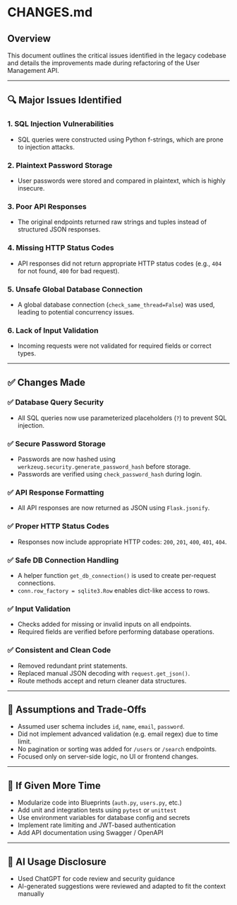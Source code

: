 # CHANGES.md

## Overview
This document outlines the critical issues identified in the legacy codebase and details the improvements made during refactoring of the User Management API.

---

## 🔍 Major Issues Identified

### 1. SQL Injection Vulnerabilities
- SQL queries were constructed using Python f-strings, which are prone to injection attacks.

### 2. Plaintext Password Storage
- User passwords were stored and compared in plaintext, which is highly insecure.

### 3. Poor API Responses
- The original endpoints returned raw strings and tuples instead of structured JSON responses.

### 4. Missing HTTP Status Codes
- API responses did not return appropriate HTTP status codes (e.g., `404` for not found, `400` for bad request).

### 5. Unsafe Global Database Connection
- A global database connection (`check_same_thread=False`) was used, leading to potential concurrency issues.

### 6. Lack of Input Validation
- Incoming requests were not validated for required fields or correct types.

---

## ✅ Changes Made

### ✅ Database Query Security
- All SQL queries now use parameterized placeholders (`?`) to prevent SQL injection.

### ✅ Secure Password Storage
- Passwords are now hashed using `werkzeug.security.generate_password_hash` before storage.
- Passwords are verified using `check_password_hash` during login.

### ✅ API Response Formatting
- All API responses are now returned as JSON using `Flask.jsonify`.

### ✅ Proper HTTP Status Codes
- Responses now include appropriate HTTP codes: `200`, `201`, `400`, `401`, `404`.

### ✅ Safe DB Connection Handling
- A helper function `get_db_connection()` is used to create per-request connections.
- `conn.row_factory = sqlite3.Row` enables dict-like access to rows.

### ✅ Input Validation
- Checks added for missing or invalid inputs on all endpoints.
- Required fields are verified before performing database operations.

### ✅ Consistent and Clean Code
- Removed redundant print statements.
- Replaced manual JSON decoding with `request.get_json()`.
- Route methods accept and return cleaner data structures.

---

## 🧪 Assumptions and Trade-Offs
- Assumed user schema includes `id`, `name`, `email`, `password`.
- Did not implement advanced validation (e.g. email regex) due to time limit.
- No pagination or sorting was added for `/users` or `/search` endpoints.
- Focused only on server-side logic, no UI or frontend changes.

---

## 🚀 If Given More Time
- Modularize code into Blueprints (`auth.py`, `users.py`, etc.)
- Add unit and integration tests using `pytest` or `unittest`
- Use environment variables for database config and secrets
- Implement rate limiting and JWT-based authentication
- Add API documentation using Swagger / OpenAPI

---

## 🤖 AI Usage Disclosure
- Used ChatGPT for code review and security guidance
- AI-generated suggestions were reviewed and adapted to fit the context manually

